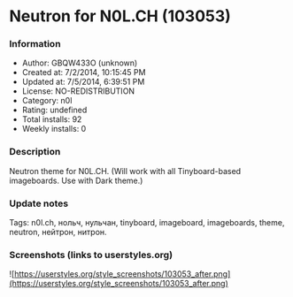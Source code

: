 # Neutron for N0L.CH (103053)

### Information
- Author: GBQW433O (unknown)
- Created at: 7/2/2014, 10:15:45 PM
- Updated at: 7/5/2014, 6:39:51 PM
- License: NO-REDISTRIBUTION
- Category: n0l
- Rating: undefined
- Total installs: 92
- Weekly installs: 0


### Description
Neutron theme for N0L.CH. (Will work with all Tinyboard-based imageboards. Use with Dark theme.)

### Update notes
Tags: n0l.ch, нольч, нульчан, tinyboard, imageboard, imageboards, theme, neutron, нейтрон, нитрон.

### Screenshots (links to userstyles.org)
![https://userstyles.org/style_screenshots/103053_after.png](https://userstyles.org/style_screenshots/103053_after.png)


